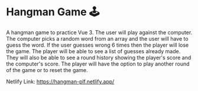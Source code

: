 # Hangman Game 🕹

A hangman game to practice Vue 3. The user will play against the computer. The computer picks a random word from an array and the user will have to guess the word. If the user guesses wrong 6 times then the player will lose the game. The player will be able to see a list of guesses already made. They will also be able to see a round history showing the player's score and the computer's score. The player will have the option to play another round of the game or to reset the game.

Netlify Link: https://hangman-plf.netlify.app/